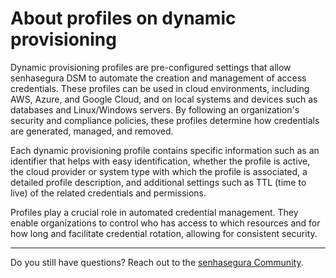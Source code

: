 # About profiles on dynamic provisioning

Dynamic provisioning profiles are pre-configured settings that allow senhasegura DSM to automate the creation and management of access credentials. These profiles can be used in cloud environments, including AWS, Azure, and Google Cloud, and on local systems and devices such as databases and Linux/Windows servers. By following an organization's security and compliance policies, these profiles determine how credentials are generated, managed, and removed.

Each dynamic provisioning profile contains specific information such as an identifier that helps with easy identification, whether the profile is active, the cloud provider or system type with which the profile is associated, a detailed profile description, and additional settings such as TTL (time to live) of the related credentials and permissions.

Profiles play a crucial role in automated credential management. They enable organizations to control who has access to which resources and for how long and facilitate credential rotation, allowing for consistent security.

---

Do you still have questions? Reach out to the [senhasegura Community](https://community.senhasegura.io/).
